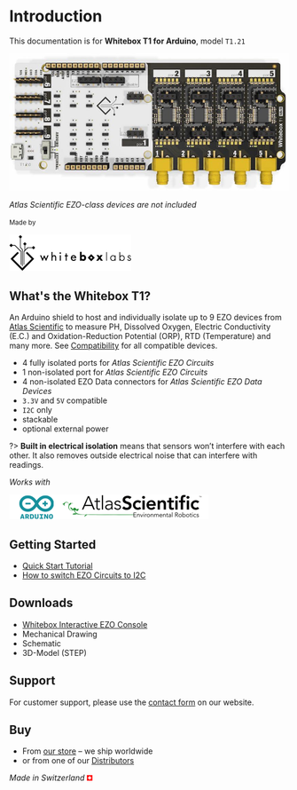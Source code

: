 # Introduction

This documentation is for **Whitebox T1 for Arduino**, model `T1.21`

![Whitebox T1](_media/whitebox-t1.jpg)

_Atlas Scientific EZO-class devices are not included_

<small>Made by</small>

![Whitebox Logo](_media/whitebox_logo.png)

## What's the Whitebox T1? <!-- {docsify-ignore} -->
An Arduino shield to host and individually isolate up to 9 EZO devices from [Atlas Scientific](https://www.atlas-scientific.com) to measure PH, Dissolved Oxygen, Electric Conductivity (E.C.) and Oxidation-Reduction Potential (ORP), RTD (Temperature) and many more. See [Compatibility](compatibility.md) for all compatible devices.

* 4 fully isolated ports for _Atlas Scientific EZO Circuits_
* 1 non-isolated port for _Atlas Scientific EZO Circuits_
* 4 non-isolated EZO Data connectors for _Atlas Scientific EZO Data Devices_
* `3.3V` and `5V` compatible
* `I2C` only
* stackable
* optional external power

?> **Built in electrical isolation** means that sensors won’t interfere with each other. It also removes outside electrical noise that can interfere with readings.


_Works with_

![Arduino Atlas Logo](_media/designed-for-arduino-atlas.png)

## Getting Started <!-- {docsify-ignore} -->
* [Quick Start Tutorial](quickstart.md)
* [How to switch EZO Circuits to I2C](protocols.md)

## Downloads <!-- {docsify-ignore} -->
* [Whitebox Interactive EZO Console](https://github.com/whitebox-labs/whitebox-ezo-console/archive/main.zip ':target=_blank')
* <i class="far fa-file-pdf"></i> Mechanical Drawing
* <i class="far fa-file-pdf"></i> Schematic
* <i class="fas fa-cube"></i> 3D-Model (STEP)

## Support <!-- {docsify-ignore} -->
For customer support, please use the [contact form](https://www.whiteboxes.ch/contact/) on our website.


## Buy <!-- {docsify-ignore} -->
* From [our store](https://www.whiteboxes.ch/shop/whitebox-t1/) – we ship worldwide
* or from one of our [Distributors](https://www.whiteboxes.ch/distributors)

*Made in Switzerland* ![Switzerland](_media/its-flag-is-a-big-plus.png)
